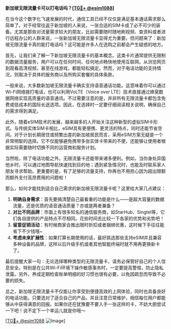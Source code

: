 **新加坡无限流量卡可以打电话吗？[[TG💪+ @esim1088](https://t.me/s/esim1088)]**

在当今这个数字化飞速发展的时代，通信工具已经不仅仅是满足基本通话需求那么简单了。对于经常往返于新加坡的人来说，一张合适的SIM卡成了必不可少的装备。尤其是那些对流量需求较大的朋友，比如需要随时随地刷视频、查资料或者进行远程办公的人群来说，一张新加坡无限流量卡显得尤为重要。但问题来了：新加坡无限流量卡真的能打电话吗？这可能是许多人在选购之前都会产生疑惑的地方。

首先，让我们来了解一下新加坡无限流量卡的基本概念。这类卡片通常提供无限制的数据流量服务，用户可以在任何时间、任何地点畅快地使用互联网。从浏览网页到观看高清视频，甚至在线游戏，都能轻松搞定。然而，对于电话功能的支持情况，则取决于具体的服务商以及所购买套餐的具体条款。

一般来说，大多数新加坡无限流量卡确实支持语音通话功能。这意味着你可以通过Wi-Fi网络拨打电话，也可以利用VoLTE（Voice over LTE）技术直接通过蜂窝数据网络实现高质量的语音通讯。不过需要注意的是，并非所有无限流量卡都包含免费或低成本的国际长途选项。因此，在选择时一定要仔细阅读相关说明，确保自己的需求得到满足。

此外，随着eSIM技术的发展，越来越多的人开始关注这种新型的虚拟SIM卡形式。与传统实体SIM卡相比，eSIM具有更便携、更灵活的特点，同时还能节省空间。对于计划长期居住或频繁出差的新加坡居民而言，采用eSIM方案无疑是一个非常明智的选择。它不仅能够避免携带多张实体卡带来的不便，还能够让使用者根据实际需要随时切换不同的运营商和服务计划。

当然啦，除了电话功能之外，无限流量卡还能带来诸多便利。例如，当你身处异国他乡时，可以通过地图导航快速找到目的地；遇到紧急情况时，也能及时联系家人朋友寻求帮助。更重要的是，有了足够的流量支持，你再也不用担心因为超出限额而额外支付高昂费用的问题啦！

那么，如何才能找到适合自己需求的新加坡无限流量卡呢？这里给大家几点建议：

1. **明确自身需求**：首先要搞清楚自己最看重的功能是什么——是超大容量的数据流量，还是优质的语音通话质量？亦或是两者兼备？
2. **对比不同品牌**：市面上有很多知名的通信服务商，如StarHub、Singtel等，它们各自提供的产品特点不尽相同。花些时间去比较一下各家的优势和劣势吧！
3. **留意促销活动**：有时候商家会推出限时折扣或者捆绑优惠，这时候下手往往能省下不少钱哦~
4. **考虑未来扩展性**：如果打算长期使用的话，最好挑选那些支持eSIM并且兼容多种设备的品牌，这样以后升级手机或者其他智能终端时就不用再更换新卡了。

最后提醒大家一句：无论选择哪种类型的无限流量卡，请务必保管好自己的个人信息安全。特别是在公共Wi-Fi环境下操作敏感事务时，一定要提高警惕，防止隐私泄露。另外，养成定期检查账单明细的好习惯也很有必要，以免因疏忽而导致不必要的损失。

总之，新加坡无限流量卡不仅能让你享受到便捷高效的上网体验，同时也具备良好的电话功能。只要选对了适合自己的产品，并且注意日常维护，相信每位用户都能够从中获得满意的回报。如果你还在犹豫要不要入手一张这样的卡，不妨大胆尝试一下吧！说不定下一个幸运儿就是你哦～

[[TG💪+ @esim1088](https://t.me/s/esim1088) ![Image](https://i.postimg.cc/4NQfJmqS/Snipaste-2025-05-13-00-14-12.png)]